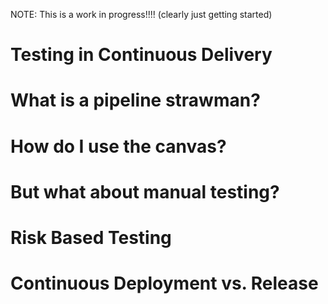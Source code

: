 NOTE: This is a work in progress!!!! (clearly just getting started)
# Testing in Continuous Delivery
# What is a pipeline strawman?
# How do I use the canvas?
# But what about manual testing?
# Risk Based Testing
# Continuous Deployment vs. Release
